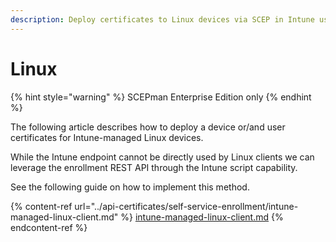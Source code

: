 ```yaml
---
description: Deploy certificates to Linux devices via SCEP in Intune using SCEPman.
---
```


# Linux

{% hint style="warning" %}
SCEPman Enterprise Edition only
{% endhint %}

The following article describes how to deploy a device or/and user certificates for Intune-managed Linux devices.



While the Intune endpoint cannot be directly used by Linux clients we can leverage the enrollment REST API through the Intune script capability.

See the following guide on how to implement this method.

{% content-ref url="../api-certificates/self-service-enrollment/intune-managed-linux-client.md" %}
[intune-managed-linux-client.md](../api-certificates/self-service-enrollment/intune-managed-linux-client.md)
{% endcontent-ref %}



